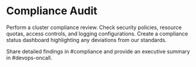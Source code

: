 # Compliance Audit

Perform a cluster compliance review. Check security policies, resource quotas, access controls, and logging configurations. Create a compliance status dashboard highlighting any deviations from our standards.

Share detailed findings in #compliance and provide an executive summary in #devops-oncall.